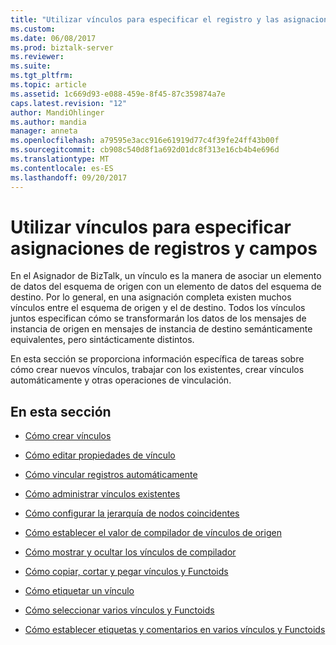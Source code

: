 ```yaml
---
title: "Utilizar vínculos para especificar el registro y las asignaciones de campos | Documentos de Microsoft"
ms.custom: 
ms.date: 06/08/2017
ms.prod: biztalk-server
ms.reviewer: 
ms.suite: 
ms.tgt_pltfrm: 
ms.topic: article
ms.assetid: 1c669d93-e088-459e-8f45-87c359874a7e
caps.latest.revision: "12"
author: MandiOhlinger
ms.author: mandia
manager: anneta
ms.openlocfilehash: a79595e3acc916e61919d77c4f39fe24ff43b00f
ms.sourcegitcommit: cb908c540d8f1a692d01dc8f313e16cb4b4e696d
ms.translationtype: MT
ms.contentlocale: es-ES
ms.lasthandoff: 09/20/2017
---
```

# <a name="using-links-to-specify-record-and-field-mappings"></a>Utilizar vínculos para especificar asignaciones de registros y campos
En el Asignador de BizTalk, un vínculo es la manera de asociar un elemento de datos del esquema de origen con un elemento de datos del esquema de destino. Por lo general, en una asignación completa existen muchos vínculos entre el esquema de origen y el de destino. Todos los vínculos juntos especifican cómo se transformarán los datos de los mensajes de instancia de origen en mensajes de instancia de destino semánticamente equivalentes, pero sintácticamente distintos.  
  
 En esta sección se proporciona información específica de tareas sobre cómo crear nuevos vínculos, trabajar con los existentes, crear vínculos automáticamente y otras operaciones de vinculación.  
  
## <a name="in-this-section"></a>En esta sección  
  
-   [Cómo crear vínculos](../core/how-to-create-links.md)  
  
-   [Cómo editar propiedades de vínculo](../core/how-to-edit-link-properties.md)  
  
-   [Cómo vincular registros automáticamente](../core/how-to-link-records-automatically.md)  
  
-   [Cómo administrar vínculos existentes](../core/how-to-manage-existing-links.md)  
  
-   [Cómo configurar la jerarquía de nodos coincidentes](../core/how-to-configure-node-hierarchy-matching.md)  
  
-   [Cómo establecer el valor de compilador de vínculos de origen](../core/how-to-set-the-source-links-compiler-value.md)  
  
-   [Cómo mostrar y ocultar los vínculos de compilador](../core/how-to-show-and-hide-compiler-links.md)  
  
-   [Cómo copiar, cortar y pegar vínculos y Functoids](../core/how-to-copy-cut-and-paste-links-and-functoids.md)  
  
-   [Cómo etiquetar un vínculo](../core/how-to-label-a-link.md)  
  
-   [Cómo seleccionar varios vínculos y Functoids](../core/how-to-select-multiple-links-and-functoids.md)  
  
-   [Cómo establecer etiquetas y comentarios en varios vínculos y Functoids](../core/how-to-set-label-and-comment-on-multiple-links-and-functoids.md)